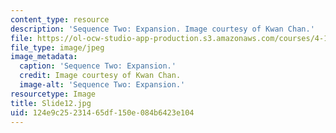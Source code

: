```yaml
---
content_type: resource
description: 'Sequence Two: Expansion. Image courtesy of Kwan Chan.'
file: https://ol-ocw-studio-app-production.s3.amazonaws.com/courses/4-184-architectural-design-workshop-collage-method-and-form-spring-2004/124e9c25231465df150e084b6423e104_Slide12.jpg
file_type: image/jpeg
image_metadata:
  caption: 'Sequence Two: Expansion.'
  credit: Image courtesy of Kwan Chan.
  image-alt: 'Sequence Two: Expansion.'
resourcetype: Image
title: Slide12.jpg
uid: 124e9c25-2314-65df-150e-084b6423e104
---
```

